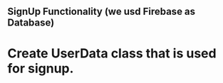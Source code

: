 ## SignUp Functionality (we usd Firebase as Database)

# Create UserData class that is used for signup.
